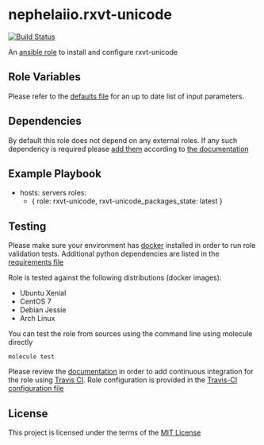 nephelaiio.rxvt-unicode
=========

[![Build Status](https://travis-ci.org/nephelaiio/ansible-role-rxvt-unicode.svg?branch=master)](https://travis-ci.org/nephelaiio/ansible-role-rxvt-unicode)

An [ansible role](https://galaxy.ansible.com/nephelaiio/rxvt-unicode) to install and configure rxvt-unicode

Role Variables
--------------

Please refer to the [defaults file](/defaults/main.yml) for an up to date list of input parameters.

Dependencies
------------

By default this role does not depend on any external roles. If any such dependency is required please [add them](/meta/main.yml) according to [the documentation](http://docs.ansible.com/ansible/playbooks_roles.html#role-dependencies)

Example Playbook
----------------

- hosts: servers
  roles:
     - { role: rxvt-unicode, rxvt-unicode_packages_state: latest }


Testing
-------

Please make sure your environment has [docker](https://www.docker.com) installed in order to run role validation tests. Additional python dependencies are listed in the [requirements file](/requirements.txt)

Role is tested against the following distributions (docker images):
  * Ubuntu Xenial
  * CentOS 7
  * Debian Jessie
  * Arch Linux

You can test the role from sources using the command line using molecule directly
```
molecule test
```
Please review the [documentation](http://docs.ansible.com/ansible/galaxy.html#setup-travis-integrations) in order to add continuous integration for the role using [Travis CI](https://travis-ci.org). Role configuration is provided in the [Travis-CI configuration file](/travis.yml)

License
-------

This project is licensed under the terms of the [MIT License](/LICENSE)
